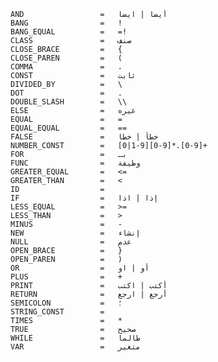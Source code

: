     AND                 =   أيضا | ايضا
    BANG                =   !
    BANG_EQUAL          =   =!
    CLASS               =   صنف
    CLOSE_BRACE         =   {
    CLOSE_PAREN         =   (
    COMMA               =   ،
    CONST               =   ثابت
    DIVIDED_BY          =   \
    DOT                 =   .
    DOUBLE_SLASH		=	\\
    ELSE				=	غيره
    EQUAL               =   =
    EQUAL_EQUAL         =   ==
    FALSE               =   خطأ | خطا
    NUMBER_CONST        =   [0|1-9][0-9]*.[0-9]+
    FOR                 =   بـ
    FUNC                =   وظيفة
    GREATER_EQUAL       =   <=
    GREATER_THAN        =   <
    ID                  =   
    IF                  =   إذا | اذا
    LESS_EQUAL          =   >=
    LESS_THAN           =   >
    MINUS               =   -
    NEW                 =   إنشاء
    NULL                =   عدم
    OPEN_BRACE          =   }
    OPEN_PAREN          =   )
    OR                  =   أو | او
    PLUS                =   +
    PRINT				=	أكتب | اكتب
    RETURN              =   أرجع | ارجع
    SEMICOLON           =   ؛
    STRING_CONST        =   
    TIMES               =   *
    TRUE                =   صحيح
    WHILE               =   طالما
    VAR                 =   متغير

